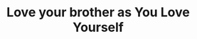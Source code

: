 ---
title: "Love your brother as You Love Yourself"
url: /mobai/love-your-brother-as-you-love-yourself/
shop: Lebensmittel
---